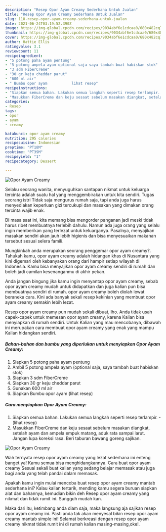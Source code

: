 ```yaml
---
description: "Resep Opor Ayam Creamy Sederhana Untuk Jualan"
title: "Resep Opor Ayam Creamy Sederhana Untuk Jualan"
slug: 118-resep-opor-ayam-creamy-sederhana-untuk-jualan
date: 2021-06-24T03:19:52.390Z
image: https://img-global.cpcdn.com/recipes/9034abf6e1cdcaa0/680x482cq70/opor-ayam-creamy-foto-resep-utama.jpg
thumbnail: https://img-global.cpcdn.com/recipes/9034abf6e1cdcaa0/680x482cq70/opor-ayam-creamy-foto-resep-utama.jpg
cover: https://img-global.cpcdn.com/recipes/9034abf6e1cdcaa0/680x482cq70/opor-ayam-creamy-foto-resep-utama.jpg
author: Hattie Ellis
ratingvalue: 3.1
reviewcount: 11
recipeingredient:
- "5 potong paha ayam pentung"
- "5 potong ampela ayam optional saja saya tambah buat habiskan stok"
- "3 sdm FiberCreme"
- "30 gr keju cheddar parut"
- "600 ml air"
- " Bumbu opor ayam           lihat resep"
recipeinstructions:
- "Siapkan semua bahan. Lakukan semua langkah seperti resep terlampir.           (lihat resep)"
- "Masukkan FiberCreme dan keju sesaat sebelum masakan diangkat, setelah ayam dan ampela empuk matang, aduk rata sampai larut. Jangan lupa koreksi rasa. Beri taburan bawang goreng sajikan."
categories:
- Resep
tags:
- opor
- ayam
- creamy

katakunci: opor ayam creamy 
nutrition: 295 calories
recipecuisine: Indonesian
preptime: "PT18M"
cooktime: "PT39M"
recipeyield: "1"
recipecategory: Dessert

---
```



![Opor Ayam Creamy](https://img-global.cpcdn.com/recipes/9034abf6e1cdcaa0/680x482cq70/opor-ayam-creamy-foto-resep-utama.jpg)

Selaku seorang wanita, menyuguhkan santapan nikmat untuk keluarga tercinta adalah suatu hal yang menggembirakan untuk kita sendiri. Tugas seorang istri Tidak saja mengurus rumah saja, tapi anda juga harus menyediakan keperluan gizi tercukupi dan masakan yang dimakan orang tercinta wajib enak.

Di masa  saat ini, kita memang bisa mengorder panganan jadi meski tidak harus ribet membuatnya terlebih dahulu. Namun ada juga orang yang selalu ingin memberikan yang terlezat untuk keluarganya. Pasalnya, menyajikan masakan sendiri akan jauh lebih higienis dan bisa menyesuaikan makanan tersebut sesuai selera famili. 



Mungkinkah anda merupakan seorang penggemar opor ayam creamy?. Tahukah kamu, opor ayam creamy adalah hidangan khas di Nusantara yang kini digemari oleh kebanyakan orang dari hampir setiap wilayah di Indonesia. Kamu bisa menyajikan opor ayam creamy sendiri di rumah dan boleh jadi camilan kesenanganmu di akhir pekan.

Anda jangan bingung jika kamu ingin menyantap opor ayam creamy, sebab opor ayam creamy mudah untuk didapatkan dan juga kalian pun bisa membuatnya sendiri di rumah. opor ayam creamy boleh diolah lewat beraneka cara. Kini ada banyak sekali resep kekinian yang membuat opor ayam creamy semakin lebih lezat.

Resep opor ayam creamy pun mudah sekali dibuat, lho. Anda tidak usah capek-capek untuk memesan opor ayam creamy, karena Kalian bisa menyiapkan di rumah sendiri. Untuk Kalian yang mau mencobanya, dibawah ini merupakan cara membuat opor ayam creamy yang enak yang mampu Kalian hidangkan sendiri.

<!--inarticleads1-->

##### Bahan-bahan dan bumbu yang diperlukan untuk menyiapkan Opor Ayam Creamy:

1. Siapkan 5 potong paha ayam pentung
1. Ambil 5 potong ampela ayam (optional saja, saya tambah buat habiskan stok)
1. Siapkan 3 sdm FiberCreme
1. Siapkan 30 gr keju cheddar parut
1. Gunakan 600 ml air
1. Siapkan  Bumbu opor ayam           (lihat resep)




<!--inarticleads2-->

##### Cara menyiapkan Opor Ayam Creamy:

1. Siapkan semua bahan. Lakukan semua langkah seperti resep terlampir. -           (lihat resep)
1. Masukkan FiberCreme dan keju sesaat sebelum masakan diangkat, setelah ayam dan ampela empuk matang, aduk rata sampai larut. Jangan lupa koreksi rasa. Beri taburan bawang goreng sajikan.
<img src="https://img-global.cpcdn.com/steps/b0f7a0b885f3b881/160x128cq70/opor-ayam-creamy-langkah-memasak-2-foto.jpg" alt="Opor Ayam Creamy">



Wah ternyata resep opor ayam creamy yang lezat sederhana ini enteng banget ya! Kamu semua bisa menghidangkannya. Cara buat opor ayam creamy Sesuai sekali buat kalian yang sedang belajar memasak atau juga bagi anda yang telah pandai dalam memasak.

Apakah kamu ingin mulai mencoba buat resep opor ayam creamy mantab sederhana ini? Kalau kalian tertarik, mending kamu segera buruan siapkan alat dan bahannya, kemudian bikin deh Resep opor ayam creamy yang nikmat dan tidak rumit ini. Sungguh mudah kan. 

Maka dari itu, ketimbang anda diam saja, maka langsung aja sajikan resep opor ayam creamy ini. Pasti anda tak akan menyesal bikin resep opor ayam creamy mantab simple ini! Selamat berkreasi dengan resep opor ayam creamy nikmat tidak rumit ini di rumah kalian masing-masing,oke!.

